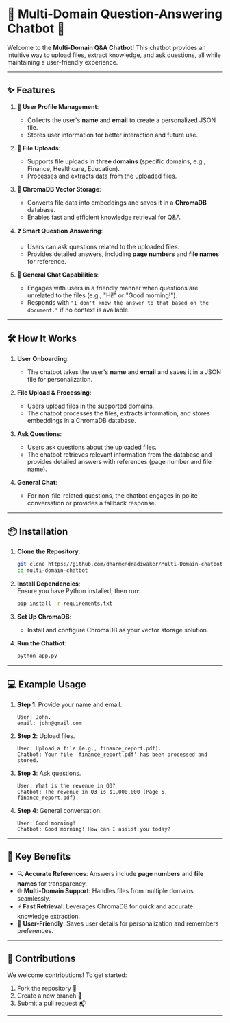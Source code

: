 # 🤖 Multi-Domain Question-Answering Chatbot 🚀  

Welcome to the **Multi-Domain Q&A Chatbot**! This chatbot provides an intuitive way to upload files, extract knowledge, and ask questions, all while maintaining a user-friendly experience.  

---

## ✨ Features  

1. **👤 User Profile Management**:  
   - Collects the user's **name** and **email** to create a personalized JSON file.  
   - Stores user information for better interaction and future use.  

2. **📂 File Uploads**:  
   - Supports file uploads in **three domains** (specific domains, e.g., Finance, Healthcare, Education).  
   - Processes and extracts data from the uploaded files.  

3. **🧠 ChromaDB Vector Storage**:  
   - Converts file data into embeddings and saves it in a **ChromaDB** database.  
   - Enables fast and efficient knowledge retrieval for Q&A.  

4. **❓ Smart Question Answering**:  
   - Users can ask questions related to the uploaded files.  
   - Provides detailed answers, including **page numbers** and **file names** for reference.  

5. **📜 General Chat Capabilities**:  
   - Engages with users in a friendly manner when questions are unrelated to the files (e.g., "Hi!" or "Good morning!").  
   - Responds with `"I don't know the answer to that based on the document."` if no context is available.  

---

## 🛠️ How It Works  

1. **User Onboarding**:  
   - The chatbot takes the user's **name** and **email** and saves it in a JSON file for personalization.  

2. **File Upload & Processing**:  
   - Users upload files in the supported domains.  
   - The chatbot processes the files, extracts information, and stores embeddings in a ChromaDB database.  

3. **Ask Questions**:  
   - Users ask questions about the uploaded files.  
   - The chatbot retrieves relevant information from the database and provides detailed answers with references (page number and file name).  

4. **General Chat**:  
   - For non-file-related questions, the chatbot engages in polite conversation or provides a fallback response.

---

## 📦 Installation  

1. **Clone the Repository**:  
   ```bash
   git clone https://github.com/dharmendradiwaker/Multi-Domain-chatbot.git
   cd multi-domain-chatbot
   ```

2. **Install Dependencies**:  
   Ensure you have Python installed, then run:  
   ```bash
   pip install -r requirements.txt
   ```

3. **Set Up ChromaDB**:  
   - Install and configure ChromaDB as your vector storage solution.  

4. **Run the Chatbot**:  
   ```bash
   python app.py
   ```

---

## 💻 Example Usage  

1. **Step 1**: Provide your name and email.  
   ```
   User: John.
   email: john@gmail.com
   ```

2. **Step 2**: Upload files.  
   ```
   User: Upload a file (e.g., finance_report.pdf).
   Chatbot: Your file 'finance_report.pdf' has been processed and stored.
   ```

3. **Step 3**: Ask questions.  
   ```
   User: What is the revenue in Q3?
   Chatbot: The revenue in Q3 is $1,000,000 (Page 5, finance_report.pdf).
   ```

4. **Step 4**: General conversation.  
   ```
   User: Good morning!
   Chatbot: Good morning! How can I assist you today?
   ```

---

## 🎯 Key Benefits  

- 🔍 **Accurate References**: Answers include **page numbers** and **file names** for transparency.  
- 🌐 **Multi-Domain Support**: Handles files from multiple domains seamlessly.  
- ⚡ **Fast Retrieval**: Leverages ChromaDB for quick and accurate knowledge extraction.  
- 🤝 **User-Friendly**: Saves user details for personalization and remembers preferences.  

---

## 🤝 Contributions  

We welcome contributions! To get started:  
1. Fork the repository 🍴  
2. Create a new branch 🚀  
3. Submit a pull request 📬  

---
